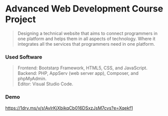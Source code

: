 # Advanced Web Development Course Project

> Designing a technical website that aims to connect programmers in one platform and helps them in all aspects of technology.
Where it integrates all the services that programmers need in one platform.

### Used Software
> Frontend: Bootstarp Framework, HTML5, CSS, and JavaScript.<br />
Backend: PHP, AppServ (web server app), Composer, and phpMyAdmin.<br />
Editor: Visual Studio Code.

### Demo
https://1drv.ms/v/s!AvlrKjXbikqCb016DSxzJsM7cvs?e=Xqekf1
